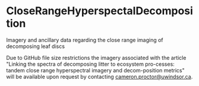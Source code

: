 # CloseRangeHyperspectalDecomposition
Imagery and ancillary data regarding the close range imaging of decomposing leaf discs

Due to GitHub file size restrictions the imagery associated with the article "Linking the spectra of decomposing litter to ecosystem pro-cesses: tandem close range hyperspectral imagery and decom-position metrics" will be available upon request by contacting cameron.proctor@uwindsor.ca.
